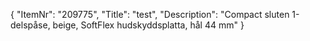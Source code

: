 {
  "ItemNr": "209775",
  "Title": "test",
  "Description": "Compact sluten 1-delspåse, beige, SoftFlex hudskyddsplatta, hål 44 mm"
}